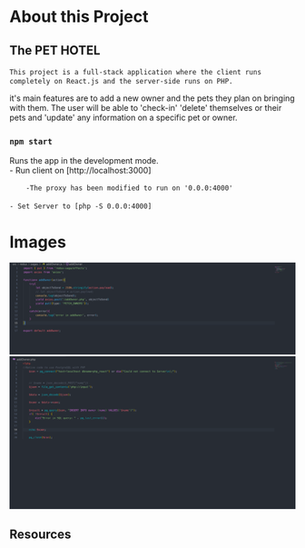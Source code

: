 
# About this Project

## The PET HOTEL

    This project is a full-stack application where the client runs completely on React.js and the server-side runs on PHP.
it's main features are to add a new owner and the pets they plan on bringing with them. The user will be able to 
'check-in' 'delete' themselves or their pets and 'update' any information on a specific pet or owner. 

### `npm start`

Runs the app in the development mode.<br>
    - Run client on [http://localhost:3000]

        -The proxy has been modified to run on '0.0.0:4000'

    - Set Server to [php -S 0.0.0:4000]

# Images
![Add-Owner-Client-Side](/images/addOwnerClientSideSaga.png)
![Add-Owner-Client-Side](/images/addOwnerServerSide.png)

## Resources









